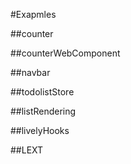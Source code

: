 #Exapmles

##counter

##counterWebComponent

##navbar

##todolistStore

##listRendering

##livelyHooks

##LEXT
